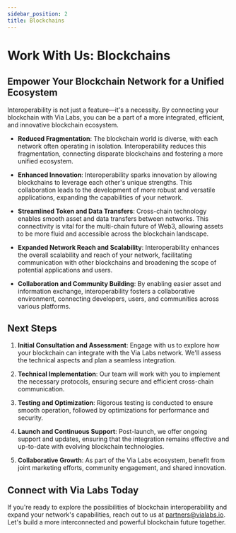 ```yaml
---
sidebar_position: 2
title: Blockchains
---
```


# Work With Us: Blockchains

## Empower Your Blockchain Network for a Unified Ecosystem

Interoperability is not just a feature—it's a necessity. By connecting your blockchain with Via Labs, you can be a part of a more integrated, efficient, and innovative blockchain ecosystem.

- **Reduced Fragmentation**: The blockchain world is diverse, with each network often operating in isolation. Interoperability reduces this fragmentation, connecting disparate blockchains and fostering a more unified ecosystem.

- **Enhanced Innovation**: Interoperability sparks innovation by allowing blockchains to leverage each other's unique strengths. This collaboration leads to the development of more robust and versatile applications, expanding the capabilities of your network.

- **Streamlined Token and Data Transfers**: Cross-chain technology enables smooth asset and data transfers between networks. This connectivity is vital for the multi-chain future of Web3, allowing assets to be more fluid and accessible across the blockchain landscape.

- **Expanded Network Reach and Scalability**: Interoperability enhances the overall scalability and reach of your network, facilitating communication with other blockchains and broadening the scope of potential applications and users.

- **Collaboration and Community Building**: By enabling easier asset and information exchange, interoperability fosters a collaborative environment, connecting developers, users, and communities across various platforms.

## Next Steps

1. **Initial Consultation and Assessment**: Engage with us to explore how your blockchain can integrate with the Via Labs network. We'll assess the technical aspects and plan a seamless integration.

2. **Technical Implementation**: Our team will work with you to implement the necessary protocols, ensuring secure and efficient cross-chain communication.

3. **Testing and Optimization**: Rigorous testing is conducted to ensure smooth operation, followed by optimizations for performance and security.

4. **Launch and Continuous Support**: Post-launch, we offer ongoing support and updates, ensuring that the integration remains effective and up-to-date with evolving blockchain technologies.

5. **Collaborative Growth**: As part of the Via Labs ecosystem, benefit from joint marketing efforts, community engagement, and shared innovation.

## Connect with Via Labs Today

If you're ready to explore the possibilities of blockchain interoperability and expand your network's capabilities, reach out to us at [partners@vialabs.io](mailto:partners@vialabs.io). Let's build a more interconnected and powerful blockchain future together.
